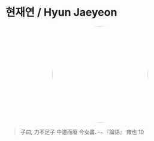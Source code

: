 
# 현재연 / Hyun Jaeyeon

<p style="text-align:center;"><img src="./images/profile.png" width="256px" style="border-radius:50%;"></p>

> 子曰, 力不足子 中道而廢 今女畫. -- 『論語』 雍也 10
